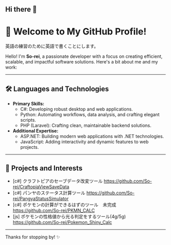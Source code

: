 ## Hi there 👋

<!--
**So-rei/So-rei** is a ✨ _special_ ✨ repository because its `README.md` (this file) appears on your GitHub profile.

Here are some ideas to get you started:

- 🔭 I’m currently working on ...
- 🌱 I’m currently learning ...
- 👯 I’m looking to collaborate on ...
- 🤔 I’m looking for help with ...
- 💬 Ask me about ...
- 📫 How to reach me: ...
- 😄 Pronouns: ...
- ⚡ Fun fact: ...
-->

# 👋 Welcome to My GitHub Profile!

英語の練習のために英語で書くことにします。

Hello! I'm **So-rei**, a passionate developer with a focus on creating efficient, scalable, and impactful software solutions. Here's a bit about me and my work:

---

## 🛠️ Languages and Technologies
- **Primary Skills:**
  - C#: Developing robust desktop and web applications.
  - Python: Automating workflows, data analysis, and crafting elegant scripts.
  - PHP (Laravel): Crafting clean, maintainable backend solutions.
- **Additional Expertise:**
  - ASP.NET: Building modern web applications with .NET technologies.
  - JavaScript: Adding interactivity and dynamic features to web projects.

---

## 🚀 Projects and Interests
 - [c#] クラフトピアのセーブデータ改変ツール https://github.com/So-rei/CraftopiaViewSaveData
 - [c#] パンヤのステータス計算ツール https://github.com/So-rei/PangyaStatusSimulator
 - [c#] ポケモンの計算ができるはずのツール　未完成　https://github.com/So-rei/PKMN_CALC
 - [js] ポケモンの性格値から光る判定をするツール(4g/5g) https://github.com/So-rei/Pokemon_Shiny_Calc


---
Thanks for stopping by! ✨
